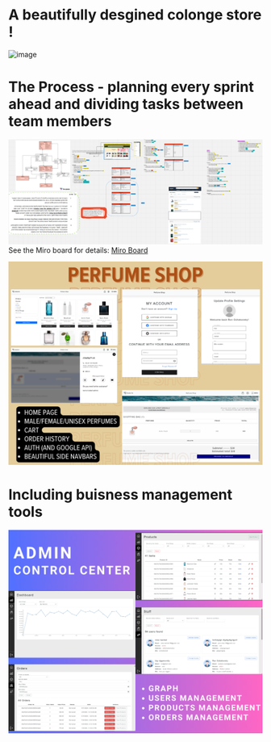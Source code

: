 # A beautifully desgined colonge store ! 

![image](https://github.com/ronmaster2020/Final_Project/assets/57640413/4a0fe62b-1d0c-4a5b-b8ca-d54f477619f7)

# The Process - planning every sprint ahead and dividing tasks between team members
![image](https://github.com/ronmaster2020/Final_Project/blob/main/miro%20board.png)
See the Miro board for details: [Miro Board](https://miro.com/app/live-embed/uXjVK82ia7c=/?moveToViewport=-1286,-702,4395,1878&embedId=15125438061)

![image](https://github.com/ronmaster2020/Final_Project/blob/main/perfume%20shop.png)

# Including buisness management tools
![image](https://github.com/ronmaster2020/Final_Project/blob/main/admin%20pages.png)

